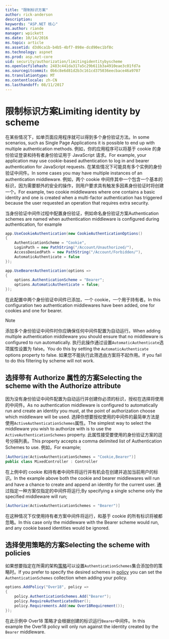 ```yaml
---
title: "限制标识方案"
author: rick-anderson
description: 
keywords: "ASP.NET 核心"
ms.author: riande
manager: wpickett
ms.date: 10/14/2016
ms.topic: article
ms.assetid: d3d6ca1b-b4b5-4bf7-898e-dcd90ec1bf8c
ms.technology: aspnet
ms.prod: asp.net-core
uid: security/authorization/limitingidentitybyscheme
ms.openlocfilehash: 2483c441da317a5c29b611b3a4910eae3c01fd7a
ms.sourcegitcommit: 0b6c8e6d81d2b3c161cd375036eecbace46a9707
ms.translationtype: MT
ms.contentlocale: zh-CN
ms.lasthandoff: 08/11/2017
---
```

# <a name="limiting-identity-by-scheme"></a><span data-ttu-id="80cab-103">限制标识方案</span><span class="sxs-lookup"><span data-stu-id="80cab-103">Limiting identity by scheme</span></span>

<a name=security-authorization-limiting-by-scheme></a>

<span data-ttu-id="80cab-104">在某些情况下，如单页面应用程序就可以得到多个身份验证方法。</span><span class="sxs-lookup"><span data-stu-id="80cab-104">In some scenarios, such as Single Page Applications it is possible to end up with multiple authentication methods.</span></span> <span data-ttu-id="80cab-105">例如，你的应用程序可以将基于 cookie 的身份验证登录和持有者身份验证用于 JavaScript 请求。</span><span class="sxs-lookup"><span data-stu-id="80cab-105">For example, your application may use cookie-based authentication to log in and bearer authentication for JavaScript requests.</span></span> <span data-ttu-id="80cab-106">在某些情况下可能具有多个实例的身份验证中间件。</span><span class="sxs-lookup"><span data-stu-id="80cab-106">In some cases you may have multiple instances of an authentication middleware.</span></span> <span data-ttu-id="80cab-107">例如，两个 cookie 中间件其中一个包含一个基本的标识，因为需要额外的安全的操作，则用户要求具有触发多因素身份验证时将创建一个。</span><span class="sxs-lookup"><span data-stu-id="80cab-107">For example, two cookie middlewares where one contains a basic identity and one is created when a multi-factor authentication has triggered because the user requested an operation that requires extra security.</span></span>

<span data-ttu-id="80cab-108">当身份验证中间件过程中配置身份验证，例如命名身份验证方案</span><span class="sxs-lookup"><span data-stu-id="80cab-108">Authentication schemes are named when authentication middleware is configured during authentication, for example</span></span>

```csharp
app.UseCookieAuthentication(new CookieAuthenticationOptions()
{
    AuthenticationScheme = "Cookie",
    LoginPath = new PathString("/Account/Unauthorized/"),
    AccessDeniedPath = new PathString("/Account/Forbidden/"),
    AutomaticAuthenticate = false
});

app.UseBearerAuthentication(options =>
{
    options.AuthenticationScheme = "Bearer";
    options.AutomaticAuthenticate = false;
});
```

<span data-ttu-id="80cab-109">在此配置中两个身份验证中间件已添加，一个 cookie，一个用于持有者。</span><span class="sxs-lookup"><span data-stu-id="80cab-109">In this configuration two authentication middlewares have been added, one for cookies and one for bearer.</span></span>

>[!NOTE]
><span data-ttu-id="80cab-110">添加多个身份验证中间件时你应确保任何中间件配置为自动运行。</span><span class="sxs-lookup"><span data-stu-id="80cab-110">When adding multiple authentication middleware you should ensure that no middleware is configured to run automatically.</span></span> <span data-ttu-id="80cab-111">执行此操作通过设置`AutomaticAuthenticate`选项属性设置为 false。</span><span class="sxs-lookup"><span data-stu-id="80cab-111">You do this by setting the `AutomaticAuthenticate` options property to false.</span></span> <span data-ttu-id="80cab-112">如果您不能执行此筛选由方案将不起作用。</span><span class="sxs-lookup"><span data-stu-id="80cab-112">If you fail to do this filtering by scheme will not work.</span></span>

## <a name="selecting-the-scheme-with-the-authorize-attribute"></a><span data-ttu-id="80cab-113">选择带有 Authorize 属性的方案</span><span class="sxs-lookup"><span data-stu-id="80cab-113">Selecting the scheme with the Authorize attribute</span></span>

<span data-ttu-id="80cab-114">因为没有身份验证中间件配置为自动运行并创建你必须的标识，授权在选择将使用的中间件。</span><span class="sxs-lookup"><span data-stu-id="80cab-114">As no authentication middleware is configured to automatically run and create an identity you must, at the point of authorization choose which middleware will be used.</span></span> <span data-ttu-id="80cab-115">选择你想要授权使用的中间件的最简单方法是使用`ActiveAuthenticationSchemes`属性。</span><span class="sxs-lookup"><span data-stu-id="80cab-115">The simplest way to select the middleware you wish to authorize with is to use the `ActiveAuthenticationSchemes` property.</span></span> <span data-ttu-id="80cab-116">此属性接受要使用的身份验证方案的逗号分隔列表。</span><span class="sxs-lookup"><span data-stu-id="80cab-116">This property accepts a comma delimited list of Authentication Schemes to use.</span></span> <span data-ttu-id="80cab-117">例如，</span><span class="sxs-lookup"><span data-stu-id="80cab-117">For example;</span></span>

```csharp
[Authorize(ActiveAuthenticationSchemes = "Cookie,Bearer")]
public class MixedController : Controller
```

<span data-ttu-id="80cab-118">在上例中的 cookie 和持有者中间件将运行并有机会在创建并追加当前用户的标识。</span><span class="sxs-lookup"><span data-stu-id="80cab-118">In the example above both the cookie and bearer middlewares will run and have a chance to create and append an identity for the current user.</span></span> <span data-ttu-id="80cab-119">通过指定一种方案仅指定的中间件将运行;</span><span class="sxs-lookup"><span data-stu-id="80cab-119">By specifying a single scheme only the specified middleware will run;</span></span>

```csharp
[Authorize(ActiveAuthenticationSchemes = "Bearer")]
```

<span data-ttu-id="80cab-120">在这种情况下仅使用持有者方案中间件将运行，和基于 cookie 的所有标识将被都忽略。</span><span class="sxs-lookup"><span data-stu-id="80cab-120">In this case only the middleware with the Bearer scheme would run, and any cookie based identities would be ignored.</span></span>

## <a name="selecting-the-scheme-with-policies"></a><span data-ttu-id="80cab-121">选择使用策略的方案</span><span class="sxs-lookup"><span data-stu-id="80cab-121">Selecting the scheme with policies</span></span>

<span data-ttu-id="80cab-122">如果想要指定在所需的架构[策略](policies.md#security-authorization-policies-based)可以设置`AuthenticationSchemes`集合添加你的策略时。</span><span class="sxs-lookup"><span data-stu-id="80cab-122">If you prefer to specify the desired schemes in [policy](policies.md#security-authorization-policies-based) you can set the `AuthenticationSchemes` collection when adding your policy.</span></span>

```csharp
options.AddPolicy("Over18", policy =>
{
    policy.AuthenticationSchemes.Add("Bearer");
    policy.RequireAuthenticatedUser();
    policy.Requirements.Add(new Over18Requirement());
});
```

<span data-ttu-id="80cab-123">在此示例中 Over18 策略才会根据创建的标识运行`Bearer`中间件。</span><span class="sxs-lookup"><span data-stu-id="80cab-123">In this example the Over18 policy will only run against the identity created by the `Bearer` middleware.</span></span>
